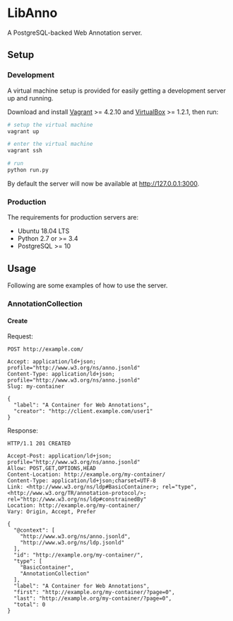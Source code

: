 # LibAnno

A PostgreSQL-backed Web Annotation server.

## Setup

### Development

A virtual machine setup is provided for easily getting a development server up
and running.

Download and install
[Vagrant](https://www.vagrantup.com/) >= 4.2.10 and
[VirtualBox](https://www.virtualbox.org/) >= 1.2.1,
then run:

```bash
# setup the virtual machine
vagrant up

# enter the virtual machine
vagrant ssh

# run
python run.py
```

By default the server will now be available at http://127.0.0.1:3000.

### Production

The requirements for production servers are:

- Ubuntu 18.04 LTS
- Python 2.7 or >= 3.4
- PostgreSQL >= 10

## Usage

Following are some examples of how to use the server.

### AnnotationCollection

#### Create

Request:

```http
POST http://example.com/

Accept: application/ld+json; profile="http://www.w3.org/ns/anno.jsonld"
Content-Type: application/ld+json; profile="http://www.w3.org/ns/anno.jsonld"
Slug: my-container

{
  "label": "A Container for Web Annotations",
  "creator": "http://client.example.com/user1"
}
```

Response:

```http
HTTP/1.1 201 CREATED

Accept-Post: application/ld+json; profile="http://www.w3.org/ns/anno.jsonld"
Allow: POST,GET,OPTIONS,HEAD
Content-Location: http://example.org/my-container/
Content-Type: application/ld+json;charset=UTF-8
Link: <http://www.w3.org/ns/ldp#BasicContainer>; rel="type", <http://www.w3.org/TR/annotation-protocol/>; rel="http://www.w3.org/ns/ldp#constrainedBy"
Location: http://example.org/my-container/
Vary: Origin, Accept, Prefer

{
  "@context": [
    "http://www.w3.org/ns/anno.jsonld",
    "http://www.w3.org/ns/ldp.jsonld"
  ],
  "id": "http://example.org/my-container/",
  "type": [
    "BasicContainer",
    "AnnotationCollection"
  ],
  "label": "A Container for Web Annotations",
  "first": "http://example.org/my-container/?page=0",
  "last": "http://example.org/my-container/?page=0",
  "total": 0
}
```
